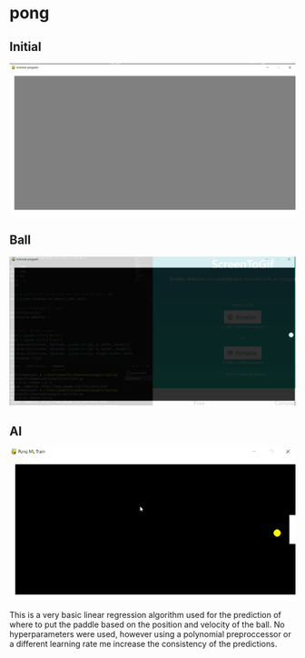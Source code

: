 # pong

## Initial
![Image of Pong](https://github.com/powellt1atwit/pong/blob/main/Screenshot_7.png)

## Ball
![Gif](https://github.com/powellt1atwit/pong/blob/main/BallGif.gif)

## AI
![Gif](https://github.com/powellt1atwit/pong/blob/main/AIGif.gif)

This is a very basic linear regression algorithm used for the prediction of where to put the paddle based on the position and velocity of the ball. No hyperparameters were used, however using a polynomial preproccessor or a different learning rate me increase the consistency of the predictions.
